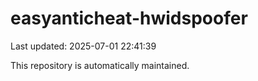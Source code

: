 # easyanticheat-hwidspoofer

Last updated: 2025-07-01 22:41:39

This repository is automatically maintained.

